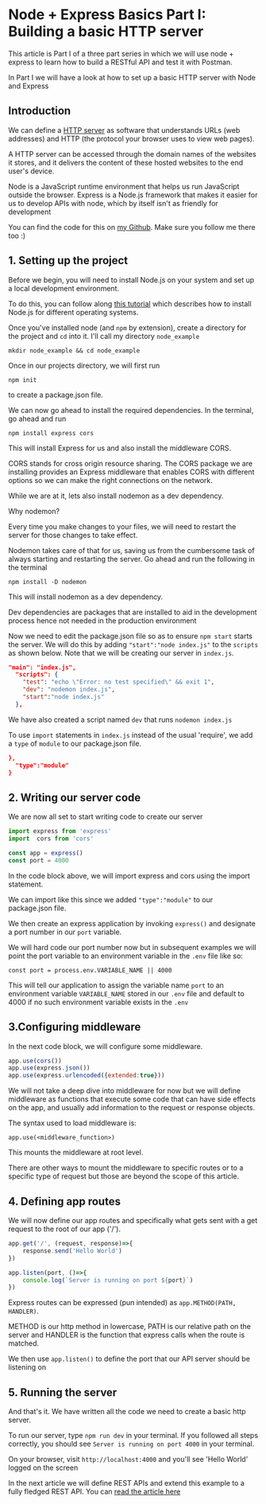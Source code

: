 # Node + Express Basics Part I: Building a basic HTTP server

This article is Part I of a three part series in which we will use node + express to learn how to build a RESTful API and test it with Postman.

In Part I we will have a look at how to set up a basic HTTP server with Node and Express

## Introduction

We can define a [HTTP server](https://developer.mozilla.org/en-US/docs/Learn/Common_questions/What_is_a_web_server) as software that understands URLs (web addresses) and HTTP (the protocol your browser uses to view web pages). 

A HTTP server can be accessed through the domain names of the websites it stores, and it delivers the content of these hosted websites to the end user's device.

Node is a JavaScript runtime environment that helps us run JavaScript outside the browser. Express is a Node.js framework that makes it easier for us to develop APIs with node, which by itself isn't as friendly for development

You can find the code for this on [my Github](https://github.com/DanielStai/http_server). Make sure you follow me there too :)

## 1. Setting up the project

Before we begin, you will need to install Node.js on your system and set up a local development environment. 

To do this, you can follow along [this tutorial](https://www.digitalocean.com/community/tutorial_series/how-to-install-node-js-and-create-a-local-development-environment) which describes how to install Node.js for different operating systems.

Once you've installed node (and `npm` by extension), create a directory for the project and `cd` into it. I'll call my directory `node_example`

```
mkdir node_example && cd node_example
```
Once in our projects directory, we will first run

```
npm init
```
to create a package.json file. 

We can now go ahead to install the required dependencies. In the terminal, go ahead and run

```
npm install express cors
```
This will install Express for us and also install the middleware CORS. 

CORS stands for cross origin resource sharing. The CORS package we are installing provides an Express middleware that enables CORS with different options so we can make the right connections on the network.

While we are at it, lets also install nodemon as a dev dependency. 

Why nodemon?

Every time you make changes to your files, we will need to restart the server for those changes to take effect. 

Nodemon takes care of that for us, saving us from the cumbersome task of always starting and restarting the server. Go ahead and run the following in the terminal

```
npm install -D nodemon
```
This will install nodemon as a dev dependency. 

Dev dependencies are packages that are installed to aid in the development process hence not needed in the production environment

Now we need to edit the package.json file so as to ensure `npm start` starts the server. We will do this by adding `"start":"node index.js"` to the `scripts` as shown below. Note that we will be creating our server in `index.js`.

``` json
"main": "index.js",
  "scripts": {
    "test": "echo \"Error: no test specified\" && exit 1",
    "dev": "nodemon index.js",
    "start":"node index.js"
  },
```
We have also created a script named `dev` that runs `nodemon index.js`

To use `import` statements in `index.js` instead of the usual 'require', we add a `type` of `module` to our package.json file.

```json
},
  "type":"module"
}
```


## 2. Writing our server code

We are now all set to start writing code to create our server

``` javascript
import express from 'express'
import  cors from 'cors'

const app = express()
const port = 4000
```
In the code block above, we will import express and cors using the import statement. 

We can import like this since we added `"type":"module"` to our package.json file.

We then create an express application by invoking `express()` and designate a port number in our `port` variable. 

We will hard code our port number now but in subsequent examples we will point the port variable to an environment variable in the `.env` file like so:

```
const port = process.env.VARIABLE_NAME || 4000
```
This will tell our application to assign the variable name `port` to an environment variable `VARIABLE_NAME` stored in our `.env` file and default to 4000 if no such environment variable exists in the `.env`

## 3.Configuring middleware

In the next code block, we will configure some middleware. 

``` javascript
app.use(cors())
app.use(express.json())
app.use(express.urlencoded({extended:true}))
```
We will not take a deep dive into middleware for now but we will define middleware as functions that execute some code that can have side effects on the app, and usually add information to the request or response objects.

The syntax used to load middleware is: 

```
app.use(<middleware_function>)
```
 
This mounts the middleware at root level. 

There are other ways to mount the middleware to specific routes or to a specific type of request but those are beyond the scope of this article.

## 4. Defining app routes

We will now define our app routes and specifically what gets sent with a get request to the root of our app ('/').

``` javascript
app.get('/', (request, response)=>{
    response.send('Hello World')
})

app.listen(port, ()=>{
    console.log(`Server is running on port ${port}`)
})
```

Express routes can be expressed (pun intended) as `app.METHOD(PATH, HANDLER)`. 

METHOD is our http method in lowercase, PATH is our relative path on the server and HANDLER is the function that express calls when the route is matched.

We then use `app.listen()` to define the port that our API server should be listening on

## 5. Running the server

And that's it. We have written all the code we need to create a basic http server. 

To run our server, type `npm run dev` in your terminal. If you followed all steps correctly, you should see `Server is running on port 4000` in your terminal.

On your browser, visit `http://localhost:4000` and you'll see 'Hello World' logged on the screen

In the next article we will define REST APIs and extend this example to a fully fledged REST API. You can [read the article here](https://stai.hashnode.dev/node-express-basics-part-ii-building-a-restful-api)


